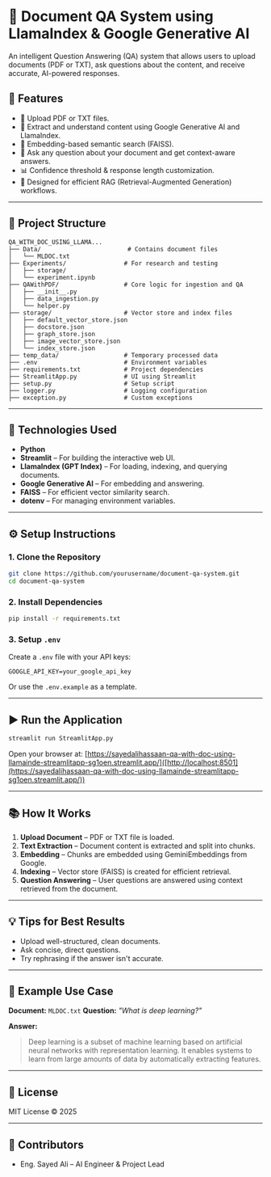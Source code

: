 # 📄 Document QA System using LlamaIndex & Google Generative AI

An intelligent Question Answering (QA) system that allows users to upload documents (PDF or TXT), ask questions about the content, and receive accurate, AI-powered responses.

## 🚀 Features

* 📁 Upload PDF or TXT files.
* 🤖 Extract and understand content using Google Generative AI and LlamaIndex.
* 🧠 Embedding-based semantic search (FAISS).
* 💬 Ask any question about your document and get context-aware answers.
* 📊 Confidence threshold & response length customization.
* 🎯 Designed for efficient RAG (Retrieval-Augmented Generation) workflows.

---

## 📁 Project Structure

```
QA_WITH_DOC_USING_LLAMA...
├── Data/                        # Contains document files
│   └── MLDOC.txt
├── Experiments/                # For research and testing
│   ├── storage/
│   └── experiment.ipynb
├── QAWithPDF/                  # Core logic for ingestion and QA
│   ├── __init__.py
│   ├── data_ingestion.py
│   └── helper.py
├── storage/                    # Vector store and index files
│   ├── default_vector_store.json
│   ├── docstore.json
│   ├── graph_store.json
│   ├── image_vector_store.json
│   └── index_store.json
├── temp_data/                  # Temporary processed data
├── .env                        # Environment variables
├── requirements.txt            # Project dependencies
├── StreamlitApp.py             # UI using Streamlit
├── setup.py                    # Setup script
├── logger.py                   # Logging configuration
├── exception.py                # Custom exceptions
```

---

## 🧠 Technologies Used

* **Python**
* **Streamlit** – For building the interactive web UI.
* **LlamaIndex (GPT Index)** – For loading, indexing, and querying documents.
* **Google Generative AI** – For embedding and answering.
* **FAISS** – For efficient vector similarity search.
* **dotenv** – For managing environment variables.

---

## ⚙️ Setup Instructions

### 1. Clone the Repository

```bash
git clone https://github.com/yourusername/document-qa-system.git
cd document-qa-system
```

### 2. Install Dependencies

```bash
pip install -r requirements.txt
```

### 3. Setup `.env`

Create a `.env` file with your API keys:

```env
GOOGLE_API_KEY=your_google_api_key
```

Or use the `.env.example` as a template.

---

## ▶️ Run the Application

```bash
streamlit run StreamlitApp.py
```

Open your browser at: [https://sayedalihassaan-qa-with-doc-using-llamainde-streamlitapp-sg1oen.streamlit.app/]([http://localhost:8501](https://sayedalihassaan-qa-with-doc-using-llamainde-streamlitapp-sg1oen.streamlit.app/))

---

## 📚 How It Works

1. **Upload Document** – PDF or TXT file is loaded.
2. **Text Extraction** – Document content is extracted and split into chunks.
3. **Embedding** – Chunks are embedded using GeminiEmbeddings from Google.
4. **Indexing** – Vector store (FAISS) is created for efficient retrieval.
5. **Question Answering** – User questions are answered using context retrieved from the document.

---

## 💡 Tips for Best Results

* Upload well-structured, clean documents.
* Ask concise, direct questions.
* Try rephrasing if the answer isn't accurate.

---

## 🧪 Example Use Case

**Document:** `MLDOC.txt`
**Question:** *"What is deep learning?"*

**Answer:**

> Deep learning is a subset of machine learning based on artificial neural networks with representation learning. It enables systems to learn from large amounts of data by automatically extracting features.

---

## 🔐 License

MIT License © 2025

---

## 🤝 Contributors

* Eng. Sayed Ali – AI Engineer & Project Lead
